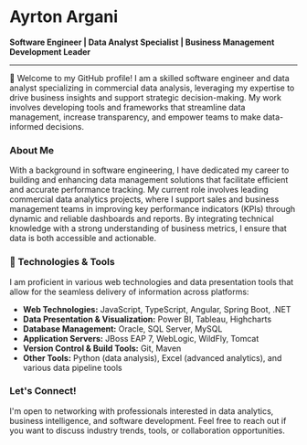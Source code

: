 # Ayrton Argani

**Software Engineer | Data Analyst Specialist | Business Management Development Leader**

---

👋 Welcome to my GitHub profile! I am a skilled software engineer and data analyst specializing in commercial data analysis, leveraging my expertise to drive business insights and support strategic decision-making. My work involves developing tools and frameworks that streamline data management, increase transparency, and empower teams to make data-informed decisions.

### About Me
With a background in software engineering, I have dedicated my career to building and enhancing data management solutions that facilitate efficient and accurate performance tracking. My current role involves leading commercial data analytics projects, where I support sales and business management teams in improving key performance indicators (KPIs) through dynamic and reliable dashboards and reports. By integrating technical knowledge with a strong understanding of business metrics, I ensure that data is both accessible and actionable.

### 🚀 Technologies & Tools
I am proficient in various web technologies and data presentation tools that allow for the seamless delivery of information across platforms:

- **Web Technologies:** JavaScript, TypeScript, Angular, Spring Boot, .NET
- **Data Presentation & Visualization:** Power BI, Tableau, Highcharts
- **Database Management:** Oracle, SQL Server, MySQL
- **Application Servers:** JBoss EAP 7, WebLogic, WildFly, Tomcat
- **Version Control & Build Tools:** Git, Maven
- **Other Tools:** Python (data analysis), Excel (advanced analytics), and various data pipeline tools

### Let's Connect!
I'm open to networking with professionals interested in data analytics, business intelligence, and software development. Feel free to reach out if you want to discuss industry trends, tools, or collaboration opportunities.
